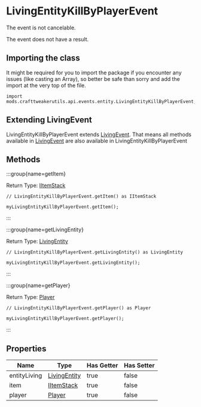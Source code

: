 # LivingEntityKillByPlayerEvent

The event is not cancelable.

The event does not have a result.

## Importing the class

It might be required for you to import the package if you encounter any issues (like casting an Array), so better be safe than sorry and add the import at the very top of the file.
```zenscript
import mods.crafttweakerutils.api.events.entity.LivingEntityKillByPlayerEvent;
```


## Extending LivingEvent

LivingEntityKillByPlayerEvent extends [LivingEvent](/forge/api/event/entity/LivingEvent). That means all methods available in [LivingEvent](/forge/api/event/entity/LivingEvent) are also available in LivingEntityKillByPlayerEvent

## Methods

:::group{name=getItem}

Return Type: [IItemStack](/vanilla/api/item/IItemStack)

```zenscript
// LivingEntityKillByPlayerEvent.getItem() as IItemStack

myLivingEntityKillByPlayerEvent.getItem();
```

:::

:::group{name=getLivingEntity}

Return Type: [LivingEntity](/mods/sixikutils/utils/entity/LivingEntity)

```zenscript
// LivingEntityKillByPlayerEvent.getLivingEntity() as LivingEntity

myLivingEntityKillByPlayerEvent.getLivingEntity();
```

:::

:::group{name=getPlayer}

Return Type: [Player](/mods/sixikutils/utils/entity/type/player/Player)

```zenscript
// LivingEntityKillByPlayerEvent.getPlayer() as Player

myLivingEntityKillByPlayerEvent.getPlayer();
```

:::


## Properties

|     Name     |                            Type                            | Has Getter | Has Setter |
|--------------|------------------------------------------------------------|------------|------------|
| entityLiving | [LivingEntity](/mods/sixikutils/utils/entity/LivingEntity) | true       | false      |
| item         | [IItemStack](/vanilla/api/item/IItemStack)                 | true       | false      |
| player       | [Player](/mods/sixikutils/utils/entity/type/player/Player) | true       | false      |

